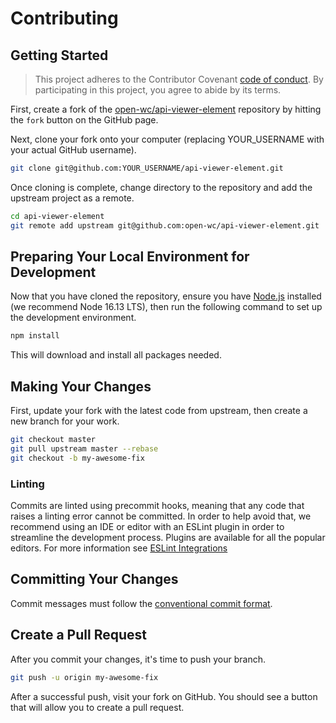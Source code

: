 # Contributing

## Getting Started

> This project adheres to the Contributor Covenant [code of conduct](./CODE_OF_CONDUCT.md). By participating in this project, you agree to abide by its terms.

First, create a fork of the [open-wc/api-viewer-element](https://github.com/open-wc/api-viewer-element) repository by hitting the `fork` button on the GitHub page.

Next, clone your fork onto your computer (replacing YOUR_USERNAME with your actual GitHub username).

```sh
git clone git@github.com:YOUR_USERNAME/api-viewer-element.git
```

Once cloning is complete, change directory to the repository and add the upstream project as a remote.

```sh
cd api-viewer-element
git remote add upstream git@github.com:open-wc/api-viewer-element.git
```

## Preparing Your Local Environment for Development

Now that you have cloned the repository, ensure you have [Node.js](https://nodejs.org/en/download/) installed (we recommend Node 16.13 LTS), then run the following command to set up the development environment.

```sh
npm install
```

This will download and install all packages needed.

## Making Your Changes

First, update your fork with the latest code from upstream, then create a new branch for your work.

```sh
git checkout master
git pull upstream master --rebase
git checkout -b my-awesome-fix
```

### Linting

Commits are linted using precommit hooks, meaning that any code that raises a linting error cannot be committed. In order to help avoid that, we recommend using an IDE or editor with an ESLint plugin in order to streamline the development process. Plugins are available for all the popular editors. For more information see [ESLint Integrations](https://eslint.org/docs/user-guide/integrations)

## Committing Your Changes

Commit messages must follow the [conventional commit format](https://www.conventionalcommits.org/en/v1.0.0/).

## Create a Pull Request

After you commit your changes, it's time to push your branch.

```sh
git push -u origin my-awesome-fix
```

After a successful push, visit your fork on GitHub. You should see a button that will allow you to create a pull request.
